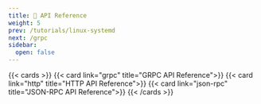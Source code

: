 ```yaml
---
title: 📑 API Reference
weight: 5
prev: /tutorials/linux-systemd
next: /grpc
sidebar:
  open: false
---
```


{{< cards >}}
  {{< card link="grpc" title="GRPC API Reference">}}
    {{< card link="http" title="HTTP API Reference">}}
    {{< card link="json-rpc" title="JSON-RPC API Reference">}}
{{< /cards >}}
